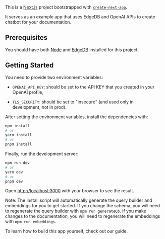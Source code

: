 This is a [Next.js](https://nextjs.org/) project bootstrapped with [`create-next-app`](https://github.com/vercel/next.js/tree/canary/packages/create-next-app).

It serves as an example app that uses EdgeDB and OpenAI APIs to create chatbot for your documentation.

## Prerequisites

You should have both [Node](https://nodejs.org/en) and [EdgeDB](https://www.edgedb.com/install) installed for this project.

## Getting Started

You need to provide two environment variables:

- `OPENAI_API_KEY`: should be set to the API KEY that you created in your
  OpenAI profile,

- `TLS_SECURITY`: should be set to "insecure" (and used only in development,
  not in prod).

After setting the environment variables, install the dependencies with:

```bash
npm install
# or
yarn install
# or
pnpm install
```

Finally, run the development server:

```bash
npm run dev
# or
yarn dev
# or
pnpm dev
```

Open [http://localhost:3000](http://localhost:3000) with your browser to see the result.

Note: The install script will automatically generate the query builder and embeddings for you to get started. If you change the schema, you will need to regenerate the query builder with `npm run generateQb`. If you make changes to the documentation, you will need to regenerate the embeddings with `npm run embeddings`.

To learn how to build this app yourself, check out our guide.
